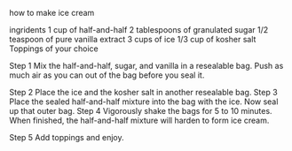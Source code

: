 how to make ice cream 

ingridents
1 cup of half-and-half
2 tablespoons of granulated sugar
1/2 teaspoon of pure vanilla extract
3 cups of ice
1/3 cup of kosher salt
Toppings of your choice

Step 1
Mix the half-and-half, sugar, and vanilla in a resealable bag. Push as much air as you can out of the bag before you seal it. 

Step 2
Place the ice and the kosher salt in another resealable bag.
Step 3
Place the sealed half-and-half mixture into the bag with the ice. Now seal up that outer bag. 
Step 4
Vigorously shake the bags for 5 to 10 minutes. When finished, the half-and-half mixture will harden to form ice cream. 

Step 5
Add toppings and enjoy.